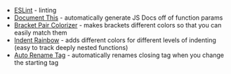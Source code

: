 - [ESLint](https://marketplace.visualstudio.com/items?itemName=dbaeumer.vscode-eslint) - linting
- [Document This](https://marketplace.visualstudio.com/items?itemName=joelday.docthis) - automatically generate JS Docs off of function params
- [Bracket Pair Colorizer](https://marketplace.visualstudio.com/items?itemName=CoenraadS.bracket-pair-colorizer) - makes brackets different colors so that you can easily match them
- [Indent Rainbow](https://marketplace.visualstudio.com/items?itemName=oderwat.indent-rainbow) - adds different colors for different levels of indenting (easy to track deeply nested functions)
- [Auto Rename Tag](https://marketplace.visualstudio.com/items?itemName=formulahendry.auto-rename-tag) - automatically renames closing tag when you change the starting tag
<!--stackedit_data:
eyJoaXN0b3J5IjpbMTU3OTA0Mjc3NSwxMzA0Nzg4NTI3XX0=
-->